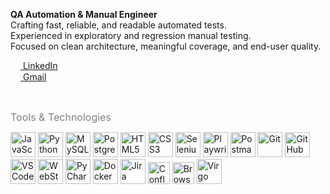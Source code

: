 **QA Automation & Manual Engineer**  
Crafting fast, reliable, and readable automated tests.  
Experienced in exploratory and regression manual testing.  
Focused on clean architecture, meaningful coverage, and end-user quality.  

[<img src="https://cdn.jsdelivr.net/gh/devicons/devicon/icons/linkedin/linkedin-original.svg" width="16" style="vertical-align:middle;"/> LinkedIn](https://www.linkedin.com/in/i-karina/)  
[<img src="https://www.vectorlogo.zone/logos/gmail/gmail-icon.svg" width="16" style="vertical-align:middle;"/> Gmail](mailto:karinaibragimova54@gmail.com)

<br/>

<span style="font-size:16px; color:gray;">Tools & Technologies</span>

<p align="left">
  <img src="https://cdn.jsdelivr.net/gh/devicons/devicon/icons/javascript/javascript-original.svg" width="40" height="40" alt="JavaScript"/>
  <img src="https://cdn.jsdelivr.net/gh/devicons/devicon/icons/python/python-original.svg" width="40" height="40" alt="Python"/>
  <img src="https://cdn.jsdelivr.net/gh/devicons/devicon/icons/mysql/mysql-original.svg" width="40" height="40" alt="MySQL"/>
  <img src="https://cdn.jsdelivr.net/gh/devicons/devicon/icons/postgresql/postgresql-original.svg" width="40" height="40" alt="PostgreSQL"/>
  <img src="https://cdn.jsdelivr.net/gh/devicons/devicon/icons/html5/html5-original.svg" width="40" height="40" alt="HTML5"/>
  <img src="https://cdn.jsdelivr.net/gh/devicons/devicon/icons/css3/css3-original.svg" width="40" height="40" alt="CSS3"/>
  <img src="https://cdn.jsdelivr.net/gh/devicons/devicon/icons/selenium/selenium-original.svg" width="40" height="40" alt="Selenium"/>
  <img src="https://playwright.dev/img/playwright-logo.svg" width="40" height="40" alt="Playwright"/>
  <img src="https://www.vectorlogo.zone/logos/getpostman/getpostman-icon.svg" width="40" height="40" alt="Postman"/>
  <img src="https://cdn.jsdelivr.net/gh/devicons/devicon/icons/git/git-original.svg" width="40" height="40" alt="Git"/>
  <img src="https://cdn.jsdelivr.net/gh/devicons/devicon/icons/github/github-original.svg" width="40" height="40" alt="GitHub"/>
  <img src="https://cdn.jsdelivr.net/gh/devicons/devicon/icons/vscode/vscode-original.svg" width="40" height="40" alt="VS Code"/>
  <img src="https://cdn.jsdelivr.net/gh/devicons/devicon/icons/webstorm/webstorm-original.svg" width="40" height="40" alt="WebStorm"/>
  <img src="https://cdn.jsdelivr.net/gh/devicons/devicon/icons/pycharm/pycharm-original.svg" width="40" height="40" alt="PyCharm"/>
  <img src="https://cdn.jsdelivr.net/gh/devicons/devicon/icons/docker/docker-original.svg" width="40" height="40" alt="Docker"/>
  <img src="https://cdn.jsdelivr.net/gh/devicons/devicon/icons/jira/jira-original.svg" width="40" height="40" alt="Jira"/>
  <img src="https://cdn.jsdelivr.net/gh/devicons/devicon/icons/confluence/confluence-original.svg" width="35" height="35" alt="Confluence"/>
  <img src="https://www.vectorlogo.zone/logos/browserstack/browserstack-icon.svg" width="35" height="35" alt="BrowserStack"/>
  <img src="https://www.iconsdb.com/icons/preview/white/virgo-xxl.png" width="40" height="40" alt="Virgo" title="Easter egg unlocked: Virgo. Detail-driven, quality-obsessed."/>
</p>
